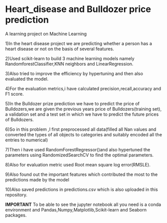# Heart_disease and Bulldozer price prediction

A learning  project on Machine Learning

1)In the heart disease project we are predicting whether a person has a heart disease or not on the basis of several features.

2)Used scikit-learn to build 3 machine learning models namely RandomforestClassifier,KNN neighbors and LinearRegression.

3)Also tried to improve the efficiency by hypertuning and then also evaluated the model.

4)For the evaluation metrics,i have calculated precision,recall,accuracy and F1 score.

5)In the Bulldozer prize prediction we have to predict the price of Bulldozers,we are given the previous years price of Bulldozers(training set), a validation set and a test set in which we have to predict the future prices of Bulldozers.

6)So in this problem ,I first preprocessed all data(filled all Nan values and converted the types of all objects to categories and suitably encoded all the entries to numerical)

7)Then i have used RandomForestRegressor()and also hypertuned the parameters using RandomizedSearchCV to find the optimal parameters.

8)Also for evaluation metric used Root mean square log error(RMSLE).

9)Also found out the important features which contributed the most to the predictions made by the model

10)Also saved predictions in predictions.csv which is also uploaded in this repository.

**IMPORTANT**
To be able to see the jupyter notebook all you need is a  conda environment and Pandas,Numpy,Matplotlib,Scikit-learn and Seaborn packages.

